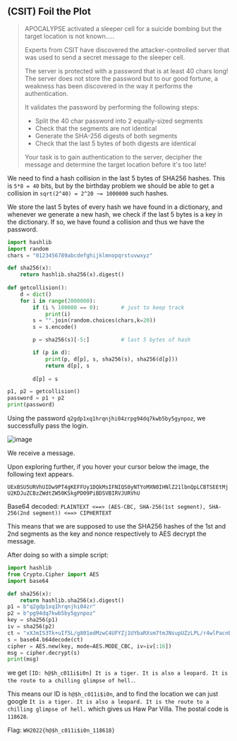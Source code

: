 ## (CSIT) Foil the Plot

> APOCALYPSE activated a sleeper cell for a suicide bombing but the target location is not known.....
> 
> Experts from CSIT have discovered the attacker-controlled server that was used to send a secret message to the sleeper cell. 
> 
> The server is protected with a password that is at least 40 chars long! The server does not store the password but to our good fortune, a weakness has been discovered in the way it performs the authentication.
> 
> It validates the password by performing the following steps:
> - Split the 40 char password into 2 equally-sized segments
> - Check that the segments are not identical
> - Generate the SHA-256 digests of both segments
> - Check that the last 5 bytes of both digests are identical
> 
> Your task is to gain authentication to the server, decipher the message and determine the target location before it's too late!

We need to find a hash collision in the last 5 bytes of SHA256 hashes. This is `5*8 = 40` bits, but by the birthday problem we should be able to get a collision in `sqrt(2^40) = 2^20 ~= 1000000` such hashes.

We store the last 5 bytes of every hash we have found in a dictionary, and whenever we generate a new hash, we check if the last 5 bytes is a key in the dictionary. If so, we have found a collision and thus we have the password.

```python
import hashlib
import random
chars = "0123456789abcdefghijklmnopqrstuvwxyz"

def sha256(x):
    return hashlib.sha256(x).digest()
    
def getcollision():
    d = dict()
    for i in range(2000000):
        if (i % 100000 == 0):       # just to keep track
            print(i) 
        s = "".join(random.choices(chars,k=20))
        s = s.encode()

        p = sha256(s)[-5:]          # last 5 bytes of hash

        if (p in d):
            print(p, d[p], s, sha256(s), sha256(d[p]))
            return d[p], s
            
        d[p] = s

p1, p2 = getcollision()
password = p1 + p2
print(password)
```

Using the password `q2gdp1xq1hrqnjhi04zrpg94dq7kwb5by5gynpoz`, we successfully pass the login.

![image](https://user-images.githubusercontent.com/26357716/160227672-aaa82e69-810d-47fa-a2c3-09b10526b3e7.png)

We receive a message.

Upon exploring further, if you hover your cursor below the image, the following text appears.

`UExBSU5URVhUIDw9PT4gKEFFUy1DQkMsIFNIQS0yNTYoMXN0IHNlZ21lbnQpLCBTSEEtMjU2KDJuZCBzZWdtZW50KSkgPD09PiBDSVBIRVJURVhU` 

Base64 decoded: `PLAINTEXT <==> (AES-CBC, SHA-256(1st segment), SHA-256(2nd segment)) <==> CIPHERTEXT`

This means that we are supposed to use the SHA256 hashes of the 1st and 2nd segments as the key and nonce respectively to AES decrypt the message.

After doing so with a simple script:

```python
import hashlib
from Crypto.Cipher import AES
import base64

def sha256(x):
    return hashlib.sha256(x).digest()
p1 = b"q2gdp1xq1hrqnjhi04zr"
p2 = b"pg94dq7kwb5by5gynpoz"
key = sha256(p1)
iv = sha256(p2)
ct = "xXJmIS3Tk+uIf5L/g801edMzwC4UFYZj1UYbaRXsm7tmJNsupUZzLPL/r4wlPacnBkf7ics0F9tjbYxEnophYGBF/7Yts83665OIAZwnM2o3KsTzvQKUgXnexvS8TWEGiAjPd+As/bCTzl/mx87YNw=="
s = base64.b64decode(ct)
cipher = AES.new(key, mode=AES.MODE_CBC, iv=iv[:16])  
msg = cipher.decrypt(s)
print(msg)
```

we get `[ID: h@$h_c011i$i0n] It is a tiger. It is also a leopard. It is the route to a chilling glimpse of hell.`.

This means our ID is `h@$h_c011i$i0n`, and to find the location we can just google `It is a tiger. It is also a leopard. It is the route to a chilling glimpse of hell.` which gives us Haw Par Villa. The postal code is `118628`. 

Flag: `WH2022{h@$h_c011i$i0n_118618}`
